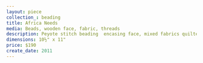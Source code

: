 ```yaml
---
layout: piece
collection_: beading
title: Africa Needs
media: Beads, wooden face, fabric, threads
description: Peyote stitch beading  encasing face, mixed fabrics quilted, matted in glassed maple frame 2" in depth.
dimensions: 10½" x 11"
price: $190
create_date: 2011
---
```

